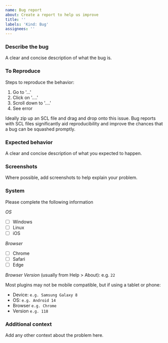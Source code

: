 ```yaml
---
name: Bug report
about: Create a report to help us improve
title: ''
labels: 'Kind: Bug'
assignees: ''
---
```


### Describe the bug

A clear and concise description of what the bug is.

### To Reproduce

Steps to reproduce the behavior:

1. Go to '...'
2. Click on '....'
3. Scroll down to '....'
4. See error

Ideally zip up an SCL file and drag and drop onto this issue.
Bug reports with SCL files significantly aid reproducibility and improve the chances that a bug can be squashed promptly.

### Expected behavior

A clear and concise description of what you expected to happen.

### Screenshots

Where possible, add screenshots to help explain your problem.

### System

Please complete the following information

_OS_

- [ ] Windows
- [ ] Linux
- [ ] iOS

_Browser_

- [ ] Chrome
- [ ] Safari
- [ ] Edge

_Browser Version_ (usually from Help > About): e.g. `22`

Most plugins may not be mobile compatible, but if using a tablet or phone:

- Device: `e.g. Samsung Galaxy 8`
- OS: `e.g. Android 14`
- Browser `e.g. Chrome`
- Version `e.g. 118`

### Additional context

Add any other context about the problem here.
